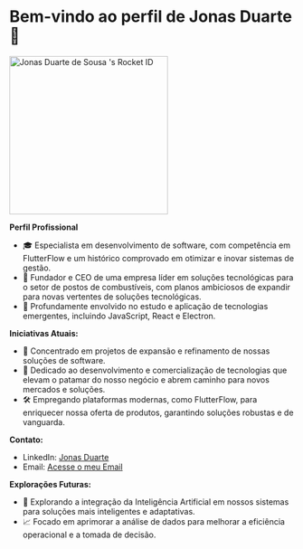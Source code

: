 # Bem-vindo ao perfil de Jonas Duarte 👋

<a href="https://app.rocketseat.com.br/me/jonas-duarte"><img src="https://app.rocketseat.com.br/api/rocketid/share?slug=jonas-duarte&type=card" width="280" alt="Jonas Duarte de Sousa 's Rocket ID"/></a>

**Perfil Profissional**
- 🎓 Especialista em desenvolvimento de software, com competência em FlutterFlow e um histórico comprovado em otimizar e inovar sistemas de gestão.
- 💼 Fundador e CEO de uma empresa líder em soluções tecnológicas para o setor de postos de combustíveis, com planos ambiciosos de expandir para novas vertentes de soluções tecnológicas.
- 🌱 Profundamente envolvido no estudo e aplicação de tecnologias emergentes, incluindo JavaScript, React e Electron.

**Iniciativas Atuais:**
- 🔭 Concentrado em projetos de expansão e refinamento de nossas soluções de software.
- 🌟 Dedicado ao desenvolvimento e comercialização de tecnologias que elevam o patamar do nosso negócio e abrem caminho para novos mercados e soluções.
- 🛠️ Empregando plataformas modernas, como FlutterFlow, para enriquecer nossa oferta de produtos, garantindo soluções robustas e de vanguarda.

**Contato:**
- LinkedIn: [Jonas Duarte](https://linkedin.com/in/jonas-duarte)
- Email: [Acesse o meu Email](mailto:jonejdjsjdn@gmail.com)

**Explorações Futuras:**
- 🤖 Explorando a integração da Inteligência Artificial em nossos sistemas para soluções mais inteligentes e adaptativas.
- 📈 Focado em aprimorar a análise de dados para melhorar a eficiência operacional e a tomada de decisão.
